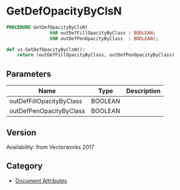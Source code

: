 # GetDefOpacityByClsN

```pascal
PROCEDURE GetDefOpacityByClsN(
				VAR outDefFillOpacityByClass : BOOLEAN;
				VAR outDefPenOpacityByClass  : BOOLEAN);
```

```python
def vs.GetDefOpacityByClsN():
    return (outDefFillOpacityByClass, outDefPenOpacityByClass)
```

## Parameters
|Name|Type|Description|
|---|---|---|
|outDefFillOpacityByClass|BOOLEAN|   |
|outDefPenOpacityByClass|BOOLEAN|   |

## Version
Availability: from Vectorworks 2017

## Category
* [Document Attributes](../Categories/Document%20Attributes.md)

